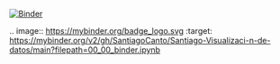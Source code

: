 

[![Binder](https://mybinder.org/badge_logo.svg)](https://mybinder.org/v2/gh/SantiagoCanto/Santiago-Visualizaci-n-de-datos/main?filepath=00_00_binder.ipynb)

.. image:: https://mybinder.org/badge_logo.svg
 :target: https://mybinder.org/v2/gh/SantiagoCanto/Santiago-Visualizaci-n-de-datos/main?filepath=00_00_binder.ipynb
 
